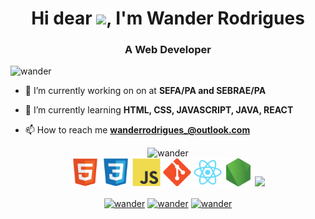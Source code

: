 

<h1 align="center">Hi dear <img src="https://raw.githubusercontent.com/kaueMarques/kaueMarques/master/hi.gif" width="30px">, I'm Wander Rodrigues</h1>
<h3 align="center">A Web Developer</h3>
<p align="left"> <img src="https://komarev.com/ghpvc/?username=wander27rodrigues" alt="wander" /> </p>

- 🔭 I’m currently working on on at **SEFA/PA and SEBRAE/PA**

- 🌱 I’m currently learning **HTML, CSS, JAVASCRIPT, JAVA, REACT**

- 📫 How to reach me **wanderrodrigues_@outlook.com**



<p align="center">
<img src="https://github-readme-stats.vercel.app/api?username=wander27rodrigues&show_icons=true" alt="wander"/> 
 <br>
  <img width="45px" src="https://raw.githubusercontent.com/devicons/devicon/c5378d6c2510ffa0b3e4475af95618a8048d6cf1/icons/html5/html5-original.svg">
  <img width="45px" src="https://raw.githubusercontent.com/devicons/devicon/master/icons/css3/css3-original.svg">
  <img width="45px" src="https://raw.githubusercontent.com/devicons/devicon/master/icons/javascript/javascript-original.svg">
  <img width="45px" src="https://raw.githubusercontent.com/devicons/devicon/c5378d6c2510ffa0b3e4475af95618a8048d6cf1/icons/git/git-original.svg">
  <img width="45px" src="https://raw.githubusercontent.com/devicons/devicon/master/icons/react/react-original.svg">
  <img width="45px" src="https://raw.githubusercontent.com/devicons/devicon/c5378d6c2510ffa0b3e4475af95618a8048d6cf1/icons/nodejs/nodejs-original.svg">
  <img width="45px" src="https://upload.wikimedia.org/wikipedia/commons/thumb/9/9a/Visual_Studio_Code_1.35_icon.svg/1024px-Visual_Studio_Code_1.35_icon.svg.png">

</p>

<p align="center">
<a href="https://www.linkedin.com/in/wander-souza-9469831bb/" target="blank"><img align="center" src="https://cdn.jsdelivr.net/npm/simple-icons@3.0.1/icons/linkedin.svg" alt="wander" height="45px" width="45px" /></a>
<a href="https://www.facebook.com/wander.alisson/" target="blank"><img align="center" src="https://cdn.jsdelivr.net/npm/simple-icons@3.0.1/icons/facebook.svg" alt="wander" height="20" width="20" /></a>
<a href="https://www.instagram.com/wa_rodrigues_/" target="blank"><img align="center" src="https://cdn.jsdelivr.net/npm/simple-icons@3.0.1/icons/instagram.svg" alt="wander" height="20" width="20" /></a>
</p>
